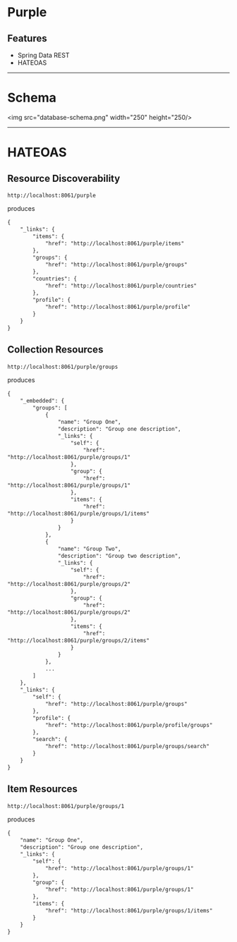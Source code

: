 # Purple

## Features

* Spring Data REST
* HATEOAS

---

# Schema

<img src="database-schema.png" width="250" height="250/>

---

# HATEOAS

## Resource Discoverability

    http://localhost:8061/purple
    
produces
   
    {
        "_links": {
            "items": {
                "href": "http://localhost:8061/purple/items"
            },
            "groups": {
                "href": "http://localhost:8061/purple/groups"
            },
            "countries": {
                "href": "http://localhost:8061/purple/countries"
            },
            "profile": {
                "href": "http://localhost:8061/purple/profile"
            }
        }
    }

## Collection Resources

    http://localhost:8061/purple/groups
    
produces

    {
        "_embedded": {
            "groups": [
                {
                    "name": "Group One",
                    "description": "Group one description",
                    "_links": {
                        "self": {
                            "href": "http://localhost:8061/purple/groups/1"
                        },
                        "group": {
                            "href": "http://localhost:8061/purple/groups/1"
                        },
                        "items": {
                            "href": "http://localhost:8061/purple/groups/1/items"
                        }
                    }
                },
                {
                    "name": "Group Two",
                    "description": "Group two description",
                    "_links": {
                        "self": {
                            "href": "http://localhost:8061/purple/groups/2"
                        },
                        "group": {
                            "href": "http://localhost:8061/purple/groups/2"
                        },
                        "items": {
                            "href": "http://localhost:8061/purple/groups/2/items"
                        }
                    }
                },
                ...
            ]
        },
        "_links": {
            "self": {
                "href": "http://localhost:8061/purple/groups"
            },
            "profile": {
                "href": "http://localhost:8061/purple/profile/groups"
            },
            "search": {
                "href": "http://localhost:8061/purple/groups/search"
            }
        }
    }

## Item Resources

    http://localhost:8061/purple/groups/1
    
produces

    {
        "name": "Group One",
        "description": "Group one description",
        "_links": {
            "self": {
                "href": "http://localhost:8061/purple/groups/1"
            },
            "group": {
                "href": "http://localhost:8061/purple/groups/1"
            },
            "items": {
                "href": "http://localhost:8061/purple/groups/1/items"
            }
        }
    }
